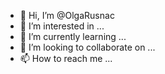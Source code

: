 - 👋 Hi, I’m @OlgaRusnac
- 👀 I’m interested in ...
- 🌱 I’m currently learning ...
- 💞️ I’m looking to collaborate on ...
- 📫 How to reach me ...

<!---
OlgaRusnac/OlgaRusnac is a ✨ special ✨ repository because its `README.md` (this file) appears on your GitHub profile.
You can click the Preview link to take a look at your changes.
--->
